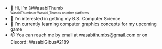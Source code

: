 - 👋 Hi, I’m @WasabiThumb\
<sup><sub>WasabiThumbs or Wasabi_Thumbs on other platforms</sub></sup>
- 👀 I’m interested in getting my B.S. Computer Science
- 🌱 I’m currently learning computer graphics concepts for my upcoming game
- 📫 You can reach me by email at wasabithumbs@gmail.com or on Discord: WasabiGibus#2189

<!---
WasabiThumb/WasabiThumb is a ✨ special ✨ repository because its `README.md` (this file) appears on your GitHub profile.
You can click the Preview link to take a look at your changes.
--->
